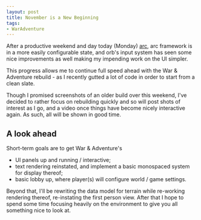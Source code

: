 ```yaml
---
layout: post
title: November is a New Beginning
tags:
- WarAdventure
---
```


After a productive weekend and day today (Monday) [arc](https://github.com/ArcaneIngenuity/arc), arc framework is in a more easily configurable state, and orb's input system has seen some nice improvements as well making my impending work on the UI simpler.

This progress allows me to continue full speed ahead with the War & Adventure rebuild - as I recently gutted a lot of code in order to start from a clean slate.

Though I promised screenshots of an older build over this weekend, I've decided to rather focus on rebuilding quickly and so will post shots of interest as I go, and a video once things have become nicely interactive again. As such, all will be shown in good time.

A look ahead
------------

Short-term goals are to get War & Adventure's
 - UI panels up and running / interactive;
 - text rendering reinstated, and implement a basic monospaced system for display thereof;
 - basic lobby up, where player(s) will configure world / game settings.

Beyond that, I'll be rewriting the data model for terrain while re-working rendering thereof, re-instating the first person view. After that I hope  to spend some time focusing heavily on the environment to give you all something nice to look at.